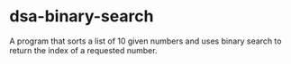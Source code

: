 # dsa-binary-search
A program that sorts a list of 10 given numbers and uses binary search to return the index of a requested number.
